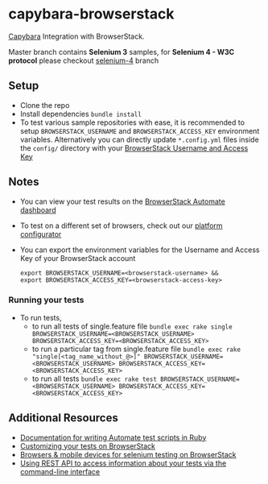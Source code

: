 # capybara-browserstack
[Capybara](http://jnicklas.github.io/capybara/) Integration with BrowserStack.

Master branch contains **Selenium 3** samples, for **Selenium 4 - W3C protocol** please checkout [selenium-4](https://github.com/browserstack/capybara-browserstack/tree/selenium-4) branch

## Setup
* Clone the repo
* Install dependencies `bundle install`
* To test various sample repositories with ease, it is recommended to setup `BROWSERSTACK_USERNAME` and `BROWSERSTACK_ACCESS_KEY` environment variables. Alternatively you can directly update `*.config.yml` files inside the `config/` directory with your [BrowserStack Username and Access Key](https://www.browserstack.com/accounts/settings)

## Notes
* You can view your test results on the [BrowserStack Automate dashboard](https://www.browserstack.com/automate)
* To test on a different set of browsers, check out our [platform configurator](https://www.browserstack.com/automate/ruby#setting-os-and-browser)
* You can export the environment variables for the Username and Access Key of your BrowserStack account
  
  ```
  export BROWSERSTACK_USERNAME=<browserstack-username> &&
  export BROWSERSTACK_ACCESS_KEY=<browserstack-access-key>
  ```

### Running your tests
* To run tests,
  * to run all tests of single.feature file `bundle exec rake single BROWSERSTACK_USERNAME=<BROWSERSTACK_USERNAME> BROWSERSTACK_ACCESS_KEY=<BROWSERSTACK_ACCESS_KEY>`
  * to run a particular tag from single.feature file `bundle exec rake "single[<tag_name_without_@>]" BROWSERSTACK_USERNAME=<BROWSERSTACK_USERNAME> BROWSERSTACK_ACCESS_KEY=<BROWSERSTACK_ACCESS_KEY>`
  * to run all tests `bundle exec rake test BROWSERSTACK_USERNAME=<BROWSERSTACK_USERNAME> BROWSERSTACK_ACCESS_KEY=<BROWSERSTACK_ACCESS_KEY>`
 
## Additional Resources
* [Documentation for writing Automate test scripts in Ruby](https://www.browserstack.com/automate/ruby)
* [Customizing your tests on BrowserStack](https://www.browserstack.com/automate/capabilities)
* [Browsers & mobile devices for selenium testing on BrowserStack](https://www.browserstack.com/list-of-browsers-and-platforms?product=automate)
* [Using REST API to access information about your tests via the command-line interface](https://www.browserstack.com/automate/rest-api)
